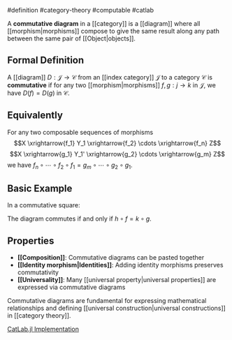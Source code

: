 #definition #category-theory #computable #catlab

A **commutative diagram** in a [[category]] is a [[diagram]] where all [[morphism|morphisms]] compose to give the same result along any path between the same pair of [[Object|objects]].

## Formal Definition

A [[diagram]] $D: \mathcal{J} \to \mathcal{C}$ from an [[index category]] $\mathcal{J}$ to a category $\mathcal{C}$ is **commutative** if for any two [[morphism|morphisms]] $f, g: j \to k$ in $\mathcal{J}$, we have $D(f) = D(g)$ in $\mathcal{C}$.

## Equivalently

For any two composable sequences of morphisms $$X \xrightarrow{f_1} Y_1 \xrightarrow{f_2} \cdots \xrightarrow{f_n} Z$$ $$X \xrightarrow{g_1} Y_1' \xrightarrow{g_2} \cdots \xrightarrow{g_m} Z$$ we have $f_n \circ \cdots \circ f_2 \circ f_1 = g_m \circ \cdots \circ g_2 \circ g_1$.

## Basic Example

In a commutative square:

<!-- \begin{tikzcd} A \arrow[r, "f"] \arrow[d, "g"'] & B \arrow[d, "h"] \\ C \arrow[r, "k"'] & D \end{tikzcd} -->

The diagram commutes if and only if $h \circ f = k \circ g$.

## Properties

- **[[Composition]]**: Commutative diagrams can be pasted together
- **[[Identity morphism|Identities]]**: Adding identity morphisms preserves commutativity
- **[[Universality]]**: Many [[universal property|universal properties]] are expressed via commutative diagrams

Commutative diagrams are fundamental for expressing mathematical relationships and defining [[universal construction|universal constructions]] in [[category theory]].

[CatLab.jl Implementation](https://github.com/AlgebraicJulia/Catlab.jl/blob/main/src/categorical_algebra/)